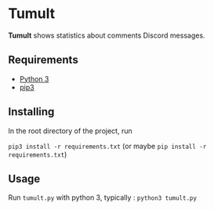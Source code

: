 # Tumult

**Tumult** shows statistics about comments Discord messages.

## Requirements

- [Python 3](https://www.python.org/)
- [pip3](https://pip.pypa.io/en/stable/installing/)

## Installing

In the root directory of the project, run

``pip3 install -r requirements.txt`` (or maybe ``pip install -r requirements.txt``)

## Usage

Run `tumult.py` with python 3, typically : `python3 tumult.py`